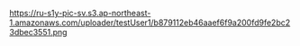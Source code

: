 https://ru-s1y-pic-sv.s3.ap-northeast-1.amazonaws.com/uploader/testUser1/b879112eb46aaef6f9a200fd9fe2bc23dbec3551.png